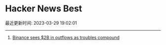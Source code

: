 # Hacker News Best

最近更新时间: 2023-03-29 19:02:01

--- 
1. [Binance sees $2B in outflows as troubles compound](https://www.wsj.com/articles/binance-sees-2-billion-in-outflows-as-troubles-compound-9a136e21) 

